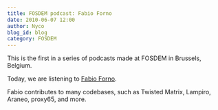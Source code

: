 ```yaml
---
title: FOSDEM podcast: Fabio Forno
date: 2010-06-07 12:00
author: Nyco
blog_id: blog
category: FOSDEM
---
```


This is the first in a series of podcasts made at FOSDEM in Brussels, Belgium.

Today, we are listening to [Fabio Forno](http://blog.xmpp.org/wp-content/uploads/2010/02/Fabio_Forno_low.mp3).

Fabio contributes to many codebases, such as Twisted Matrix, Lampiro, Araneo, proxy65, and more.
